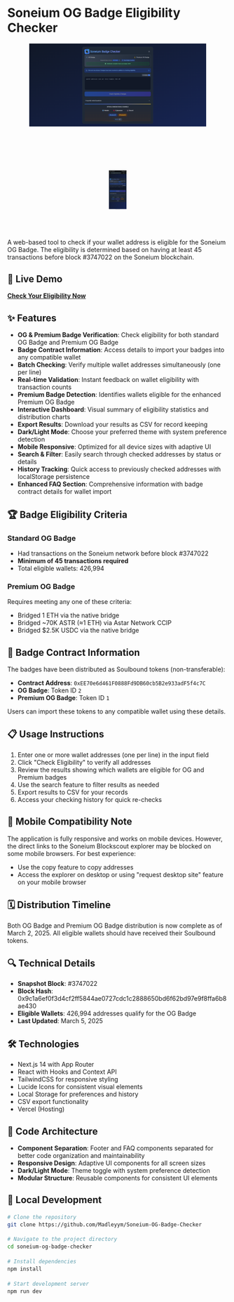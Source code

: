 # Soneium OG Badge Eligibility Checker

<div align="center">
  <img src="app/assets/dekstop.png" alt="Desktop View" style="max-width: 80%; margin-bottom: 20px;">
  <br><br> 
  <img src="app/assets/mobile.jpg" alt="Mobile View" style="max-width: 8%; margin-top: 60px;">
</div>

<br><br> 

A web-based tool to check if your wallet address is eligible for the Soneium OG Badge. The eligibility is determined based on having at least 45 transactions before block #3747022 on the Soneium blockchain.

## 🔗 Live Demo

[**Check Your Eligibility Now**](https://soneium-og-badge-checker.vercel.app/)

## ✨ Features

- **OG & Premium Badge Verification**: Check eligibility for both standard OG Badge and Premium OG Badge
- **Badge Contract Information**: Access details to import your badges into any compatible wallet
- **Batch Checking**: Verify multiple wallet addresses simultaneously (one per line)
- **Real-time Validation**: Instant feedback on wallet eligibility with transaction counts
- **Premium Badge Detection**: Identifies wallets eligible for the enhanced Premium OG Badge
- **Interactive Dashboard**: Visual summary of eligibility statistics and distribution charts
- **Export Results**: Download your results as CSV for record keeping
- **Dark/Light Mode**: Choose your preferred theme with system preference detection
- **Mobile Responsive**: Optimized for all device sizes with adaptive UI
- **Search & Filter**: Easily search through checked addresses by status or details
- **History Tracking**: Quick access to previously checked addresses with localStorage persistence
- **Enhanced FAQ Section**: Comprehensive information with badge contract details for wallet import

## 🏆 Badge Eligibility Criteria

### Standard OG Badge
- Had transactions on the Soneium network before block #3747022
- **Minimum of 45 transactions required**
- Total eligible wallets: 426,994

### Premium OG Badge
Requires meeting any one of these criteria:
- Bridged 1 ETH via the native bridge
- Bridged ~70K ASTR (≈1 ETH) via Astar Network CCIP 
- Bridged $2.5K USDC via the native bridge

## 💎 Badge Contract Information

The badges have been distributed as Soulbound tokens (non-transferable):

- **Contract Address**: `0xEE70e6d461F0888Fd9DB60cb5B2e933adF5f4c7C`
- **OG Badge**: Token ID `2`
- **Premium OG Badge**: Token ID `1`

Users can import these tokens to any compatible wallet using these details.

## 📋 Usage Instructions

1. Enter one or more wallet addresses (one per line) in the input field
2. Click "Check Eligibility" to verify all addresses
3. Review the results showing which wallets are eligible for OG and Premium badges
4. Use the search feature to filter results as needed
5. Export results to CSV for your records
6. Access your checking history for quick re-checks

## 📱 Mobile Compatibility Note

The application is fully responsive and works on mobile devices. However, the direct links to the Soneium Blockscout explorer may be blocked on some mobile browsers. For best experience:
- Use the copy feature to copy addresses
- Access the explorer on desktop or using "request desktop site" feature on your mobile browser

## 🗓️ Distribution Timeline

Both OG Badge and Premium OG Badge distribution is now complete as of March 2, 2025. All eligible wallets should have received their Soulbound tokens.

## 🔍 Technical Details

- **Snapshot Block**: #3747022
- **Block Hash**: 0x9c1a6ef0f3d4cf2ff5844ae0727cdc1c2888650bd6f62bd97e9f8ffa6b8ae430
- **Eligible Wallets**: 426,994 addresses qualify for the OG Badge
- **Last Updated**: March 5, 2025

## 🛠️ Technologies

- Next.js 14 with App Router
- React with Hooks and Context API
- TailwindCSS for responsive styling
- Lucide Icons for consistent visual elements
- Local Storage for preferences and history
- CSV export functionality
- Vercel (Hosting)

## 🧩 Code Architecture

- **Component Separation**: Footer and FAQ components separated for better code organization and maintainability
- **Responsive Design**: Adaptive UI components for all screen sizes
- **Dark/Light Mode**: Theme toggle with system preference detection
- **Modular Structure**: Reusable components for consistent UI elements

## 🚀 Local Development

```bash
# Clone the repository
git clone https://github.com/Madleyym/Soneium-OG-Badge-Checker

# Navigate to the project directory
cd soneium-og-badge-checker

# Install dependencies
npm install

# Start development server
npm run dev